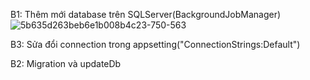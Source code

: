 B1: Thêm mới database trên SQLServer(BackgroundJobManager)
![5b635d263beb6e1b008b4c23-750-563](https://user-images.githubusercontent.com/39305573/156894322-60230928-c3f5-41f8-beb1-7f91e2cdb039.jpg)

B3: Sửa đổi connection trong appsetting("ConnectionStrings:Default")

B2: Migration và updateDb
